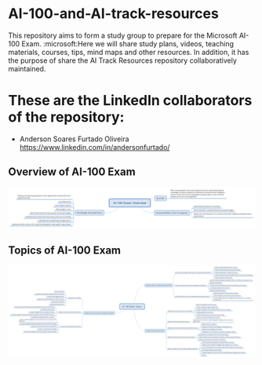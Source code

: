 # AI-100-and-AI-track-resources
This repository aims to form a study group to prepare for the Microsoft AI-100 Exam. :microsoft:Here we will share study plans, videos, teaching materials, courses, tips, mind maps and other resources. In addition, it has the purpose of share the AI Track Resources repository collaboratively maintained.

# These are the LinkedIn collaborators of the repository:
- Anderson Soares Furtado Oliveira https://www.linkedin.com/in/andersonfurtado/


## Overview of AI-100 Exam

![Overview](AI100-Mindmaps/1_Overview.png)

## Topics of AI-100 Exam

![Topics](AI100-Mindmaps/2_Topics.png)
